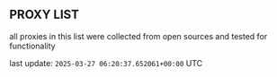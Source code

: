 ## PROXY LIST

all proxies in this list were collected from open sources and tested for functionality

last update: `2025-03-27 06:20:37.652061+00:00` UTC